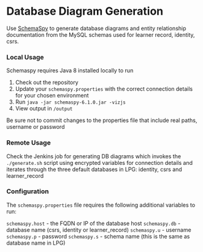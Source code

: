 # Database Diagram Generation

Use [SchemaSpy](http://schemaspy.readthedocs.io/en/latest/) to generate database diagrams and entity relationship documentation from the MySQL schemas used for learner record, identity, csrs.


### Local Usage

Schemaspy requires Java 8 installed locally to run

1. Check out the repository
2. Update your `schemaspy.properties` with the correct connection details for your chosen environment
3. Run `java -jar schemaspy-6.1.0.jar -vizjs`
4. View output in `/output`

Be sure not to commit changes to the properties file that include real paths, username or password


### Remote Usage

Check the Jenkins job for generating DB diagrams which invokes the `./generate.sh` script using encrypted variables for connection details and iterates through the three default databases in LPG: identity, csrs and learner_record


### Configuration

The `schemaspy.properties` file requires the following additional variables to run:

`schemaspy.host` - the FQDN or IP of the database host
`schemaspy.db` - database name (csrs, identity or learner_record)
`schemaspy.u` - username
`schemaspy.p` - password
`schemaspy.s` - schema name (this is the same as database name in LPG)
